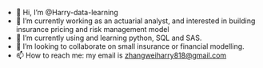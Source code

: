 - 👋 Hi, I’m @Harry-data-learning
- 👀 I’m currently working as an actuarial analyst, and interested in building insurance pricing and risk management model
- 🌱 I’m currently using and learning python, SQL and SAS. 
- 💞️ I’m looking to collaborate on small insurance or financial modelling. 
- 📫 How to reach me: my email is zhangweiharry818@gmail.com
<!---
Harry-data-learning/Harry-data-learning is a ✨ special ✨ repository because its `README.md` (this file) appears on your GitHub profile.
You can click the Preview link to take a look at your changes.
--->
